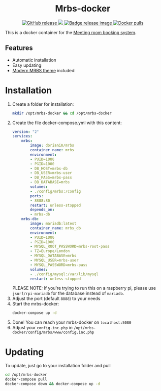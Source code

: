 <h1 align="center">
    Mrbs-docker
</h1>

<p align="center">
    <a href="https://github.com/dorianim/mrbs-docker/releases/latest">
        <img src="https://img.shields.io/github/v/release/dorianim/mrbs-docker?logo=github&logoColor=white" alt="GitHub release"/>
    </a>
    <a href="https://www.gnu.org/licenses/agpl-3.0">
        <img src="https://img.shields.io/badge/License-AGPL%20v3-blue.svg" />
    </a>
    <a href="https://github.com/dorianim/mrbs-docker/actions/workflows/release.yml">
        <img src="https://github.com/dorianim/mrbs-docker/actions/workflows/release.yml/badge.svg" alt="Badge release image" />
    </a>
    <a href="https://hub.docker.com/r/dorianim/mrbs">
        <img src="https://img.shields.io/docker/pulls/dorianim/mrbs.svg" alt="Docker pulls" />
    </a>
</p>

This is a docker container for the [Meeting room booking system](https://github.com/meeting-room-booking-system/mrbs-code).

## Features
- Automatic installation
- Easy updating
- [Modern MRBS theme](https://github.com/dorianim/modern-mrbs-theme) included

# Installation
1. Create a folder for installation:
    ```bash
    mkdir /opt/mrbs-docker && cd /opt/mrbs-docker
    ```
2. Create the file docker-compose.yml with this content:
    ```yaml
    version: "2"
    services:
        mrbs:
            image: dorianim/mrbs
            container_name: mrbs
            environment:
            - PUID=1000
            - PGID=1000
            - DB_HOST=mrbs-db
            - DB_USER=mrbs-user
            - DB_PASS=mrbs-pass
            - DB_DATABASE=mrbs
            volumes:
            - ./config/mrbs:/config
            ports:
            - 8888:80
            restart: unless-stopped
            depends_on:
            - mrbs-db
        mrbs-db:
            image: mariadb:latest
            container_name: mrbs_db
            environment:
            - PUID=1000
            - PGID=1000
            - MYSQL_ROOT_PASSWORD=mrbs-root-pass
            - TZ=Europe/London
            - MYSQL_DATABASE=mrbs
            - MYSQL_USER=mrbs-user
            - MYSQL_PASSWORD=mrbs-pass
            volumes:
            - ./config/mysql:/var/lib/mysql
            restart: unless-stopped
    ```
    PLEASE NOTE: If you're trying to run this on a raspberry pi, please use `jsurf/rpi-mariadb` for the database instead of `mariadb`.
1. Adjust the port (default `8888`) to your needs
2. Start the mrbs-docker:
    ```bash
    docker-compose up -d
    ```
3. Done! You can reach your mrbs-docker on `localhost:5080`
4. Adjust your `config.inc.php` in `/opt/mrbs-docker/config/mrbs/www/config.inc.php`

# Updating
To update, just go to your installation folder and pull  
```bash
cd /opt/mrbs-docker
docker-compose pull
docker-compose down && docker-compose up -d
```
